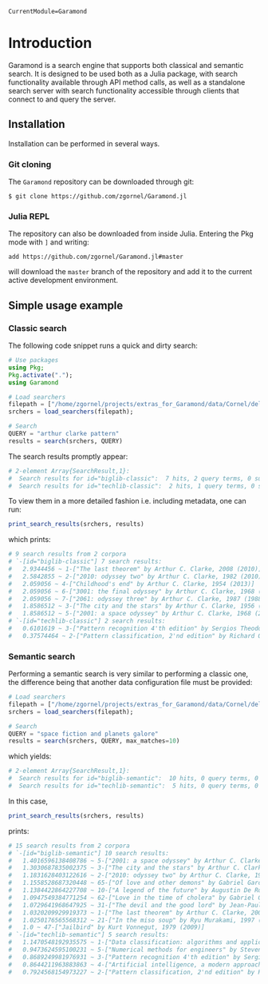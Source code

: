 ```@meta
CurrentModule=Garamond
```

# Introduction

Garamond is a search engine that supports both classical and semantic search. It is designed to be used both as a Julia package, with search functionality available through API method calls, as well as a standalone search server with search functionality accessible through clients that connect to and query the server.

## Installation

Installation can be performed in several ways.

### Git cloning
The `Garamond` repository can be downloaded through git:
```
$ git clone https://github.com/zgornel/Garamond.jl
```

### Julia REPL
The repository can also be downloaded from inside Julia. Entering the Pkg mode with `]` and writing:
```
add https://github.com/zgornel/Garamond.jl#master
```
will download the `master` branch of the repository and add it to the current active development environment.

## Simple usage example

### Classic search
The following code snippet runs a quick and dirty search:
```julia
# Use packages
using Pkg;
Pkg.activate(".");
using Garamond

# Load searchers
filepath = ["/home/zgornel/projects/extras_for_Garamond/data/Cornel/delimited/config_cornel_data_classic.json"]
srchers = load_searchers(filepath);

# Search
QUERY = "arthur clarke pattern"
results = search(srchers, QUERY)
```
The search results promptly appear:
```julia
# 2-element Array{SearchResult,1}:
#  Search results for id="biglib-classic":  7 hits, 2 query terms, 0 suggestions.
#  Search results for id="techlib-classic":  2 hits, 1 query terms, 0 suggestions.
```
To view them in a more detailed fashion i.e. including metadata, one can run:
```julia
print_search_results(srchers, results)
```
which prints:
```julia
# 9 search results from 2 corpora
# `-[id="biglib-classic"] 7 search results:
#   2.9344456 ~ 1-["The last theorem" by Arthur C. Clarke, 2008 (2010)]
#   2.5842855 ~ 2-["2010: odyssey two" by Arthur C. Clarke, 1982 (2010)]
#   2.059056 ~ 4-["Childhood's end" by Arthur C. Clarke, 1954 (2013)]
#   2.059056 ~ 6-["3001: the final odyssey" by Arthur C. Clarke, 1968 (1997)]
#   2.059056 ~ 7-["2061: odyssey three" by Arthur C. Clarke, 1987 (1988)]
#   1.8586512 ~ 3-["The city and the stars" by Arthur C. Clarke, 1956 (2003)]
#   1.8586512 ~ 5-["2001: a space odyssey" by Arthur C. Clarke, 1968 (2001)]
# `-[id="techlib-classic"] 2 search results:
#   0.6101619 ~ 3-["Pattern recognition 4'th edition" by Sergios Theodoridis, Konstantinos Koutroumbas, 2008 (2008)]
#   0.37574464 ~ 2-["Pattern classification, 2'nd edition" by Richard O. Douda, Peter E. Hart, David G. Stork, 2000 (2000)]
```

### Semantic search
Performing a semantic search is very similar to performing a classic one, the difference being that another data configuration file must be provided:
```julia
# Load searchers
filepath = ["/home/zgornel/projects/extras_for_Garamond/data/Cornel/delimited/config_cornel_data_semantic.json"]
srchers = load_searchers(filepath);

# Search
QUERY = "space fiction and planets galore"
results = search(srchers, QUERY, max_matches=10)
```
which yields:
```julia
# 2-element Array{SearchResult,1}:
#  Search results for id="biglib-semantic":  10 hits, 0 query terms, 0 suggestions.
#  Search results for id="techlib-semantic":  5 hits, 0 query terms, 0 suggestions.
```
In this case,
```julia
print_search_results(srchers, results)
```
prints:
```julia
# 15 search results from 2 corpora
# `-[id="biglib-semantic"] 10 search results:
#   1.4016596138408786 ~ 5-["2001: a space odyssey" by Arthur C. Clarke, 1968 (2001)]
#   1.3030687835002375 ~ 3-["The city and the stars" by Arthur C. Clarke, 1956 (2003)]
#   1.1831628403122616 ~ 2-["2010: odyssey two" by Arthur C. Clarke, 1982 (2010)]
#   1.1558528687320448 ~ 65-["Of love and other demons" by Gabriel Garcia Marquez, 1994 (2012)]
#   1.1384422864227708 ~ 10-["A legend of the future" by Augustin De Rojas, 1985 (2014)]
#   1.0947549384771254 ~ 62-["Love in the time of cholera" by Gabriel Garcia Marquez, 1985 (2012)]
#   1.0729641968647925 ~ 31-["The devil and the good lord" by Jean-Paul Sartre, 1951 (2007)]
#   1.0320209929919373 ~ 1-["The last theorem" by Arthur C. Clarke, 2008 (2010)]
#   1.0250176565568312 ~ 21-["In the miso soup" by Ryu Murakami, 1997 (2006)]
#   1.0 ~ 47-["Jailbird" by Kurt Vonnegut, 1979 (2009)]
# `-[id="techlib-semantic"] 5 search results:
#   1.1470548192935575 ~ 1-["Data classification: algorithms and applications" by Charu C. Aggarwal, 2014 (2014)]
#   0.9473624595100231 ~ 5-["Numerical methods for engineers" by Steven C. Chapra, Raymond P. Canale, 2014 (2014)]
#   0.8689249981976931 ~ 3-["Pattern recognition 4'th edition" by Sergios Theodoridis, Konstantinos Koutroumbas, 2008 (2008)]
#   0.8644211963883863 ~ 4-["Artificial intelligence, a modern approach 3'rd edition" by Stuart Russel, Peter Norvig, 2009 (2016)]
#   0.7924568154973227 ~ 2-["Pattern classification, 2'nd edition" by Richard O. Douda, Peter E. Hart, David G. Stork, 2000 (2000)]
```
